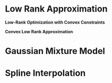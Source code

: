 # Low Rank Approximation

**Low-Rank Optimization with Convex Constraints**

**Convex Low Rank Approximation**

# Gaussian Mixture Model



# Spline Interpolation